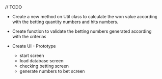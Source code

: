 // TODO

- Create a new method on Util class to calculate the won value according with the betting quantity numbers and hits numbers.

- Create function to validate the betting numbers generated according with the criterias 

- Create UI - Prototype
	- start screen 
	- load database screen
	- checking betting screen
	- generate numbers to bet screen 
	
